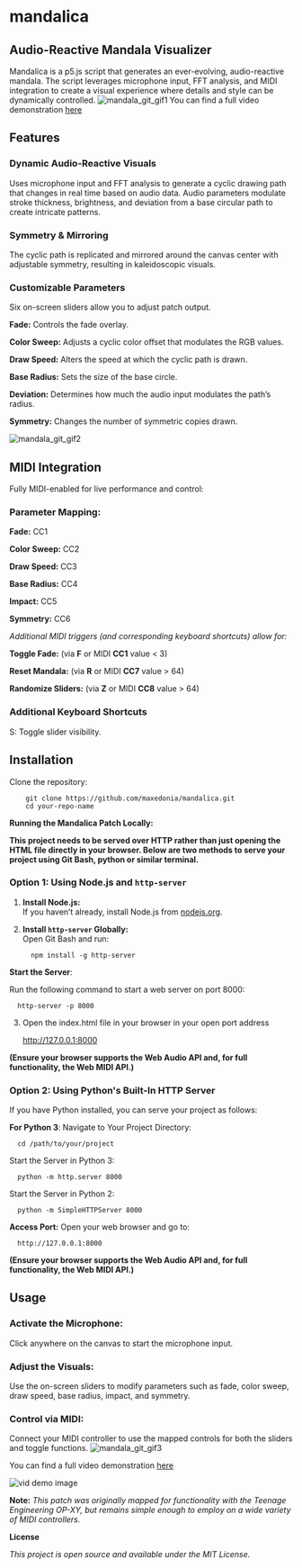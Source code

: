# mandalica
## **Audio-Reactive Mandala Visualizer**
Mandalica is a p5.js script that generates an ever-evolving, audio-reactive mandala. The script leverages microphone input, FFT analysis, and MIDI integration to create a visual experience where details and style can be dynamically controlled.
![mandala_git_gif1](https://github.com/user-attachments/assets/78146cd2-34ae-4b77-983b-debe260f112f)
You can find a full video demonstration [here](https://youtu.be/O_Std7CS_SE?si=Wob5zYrDjDJRSgMG)
## **Features**
### **Dynamic Audio-Reactive Visuals**
Uses microphone input and FFT analysis to generate a cyclic drawing path that changes in real time based on audio data. Audio parameters modulate stroke thickness, brightness, and deviation from a base circular path to create intricate patterns.

### **Symmetry & Mirroring**
The cyclic path is replicated and mirrored around the canvas center with adjustable symmetry, resulting in kaleidoscopic visuals.

### **Customizable Parameters**

Six on-screen sliders allow you to adjust patch output.

**Fade:** Controls the fade overlay.

**Color Sweep:** Adjusts a cyclic color offset that modulates the RGB values.

**Draw Speed:** Alters the speed at which the cyclic path is drawn.

**Base Radius:** Sets the size of the base circle.

**Deviation:** Determines how much the audio input modulates the path’s radius.

**Symmetry:** Changes the number of symmetric copies drawn.

![mandala_git_gif2](https://github.com/user-attachments/assets/c3733b11-2aed-41c2-b4f4-00ef955e05dc)

## **MIDI Integration**
Fully MIDI-enabled for live performance and control:

### **Parameter Mapping:**
**Fade:** CC1

**Color Sweep:** CC2

**Draw Speed:** CC3

**Base Radius:** CC4

**Impact:** CC5

**Symmetry:** CC6

*Additional MIDI triggers (and corresponding keyboard shortcuts) allow for:*

**Toggle Fade:** (via **F** or MIDI **CC1** value < 3)

**Reset Mandala:** (via **R** or MIDI **CC7** value > 64)

**Randomize Sliders:** (via **Z** or MIDI **CC8** value > 64)


### **Additional Keyboard Shortcuts**
S: Toggle slider visibility.

## **Installation**
Clone the repository:
   
        git clone https://github.com/maxedonia/mandalica.git
        cd your-repo-name

**Running the Mandalica Patch Locally:**

**This project needs to be served over HTTP rather than just opening the HTML file directly in your browser. Below are two methods to serve your project using Git Bash, python or similar terminal.**

### Option 1: Using Node.js and `http-server`

1. **Install Node.js:**  
   If you haven’t already, install Node.js from [nodejs.org](https://nodejs.org/).

2. **Install `http-server` Globally:**  
   Open Git Bash and run:
  
         npm install -g http-server
   
**Start the Server**:

Run the following command to start a web server on port 8000:

      http-server -p 8000
      
3. Open the index.html file in your browser in your open port address

      http://127.0.0.1:8000

**(Ensure your browser supports the Web Audio API and, for full functionality, the Web MIDI API.)**

### Option 2: Using Python's Built-In HTTP Server
If you have Python installed, you can serve your project as follows:

**For Python 3**:
Navigate to Your Project Directory:
     
      cd /path/to/your/project
        
Start the Server in Python 3:

      python -m http.server 8000

Start the Server in Python 2:

      python -m SimpleHTTPServer 8000
        
**Access Port:**
Open your web browser and go to:

      http://127.0.0.1:8000

**(Ensure your browser supports the Web Audio API and, for full functionality, the Web MIDI API.)**
       
## **Usage**
### **Activate the Microphone:**
Click anywhere on the canvas to start the microphone input.

### **Adjust the Visuals:**
Use the on-screen sliders to modify parameters such as fade, color sweep, draw speed, base radius, impact, and symmetry.

### **Control via MIDI:**
Connect your MIDI controller to use the mapped controls for both the sliders and toggle functions.
![mandala_git_gif3](https://github.com/user-attachments/assets/ee781161-89c0-448b-a912-5ff4960b50cc)

You can find a full video demonstration [here](https://youtu.be/O_Std7CS_SE?si=Wob5zYrDjDJRSgMG)

![vid demo image](https://github.com/user-attachments/assets/93c7c1fa-a30f-44ef-a3b6-24087248d96e)


**Note:** *_This patch was originally mapped for functionality with the Teenage Engineering OP-XY, but remains simple enough to employ on a wide variety of MIDI controllers._*

**License**

_This project is open source and available under the MIT License._
